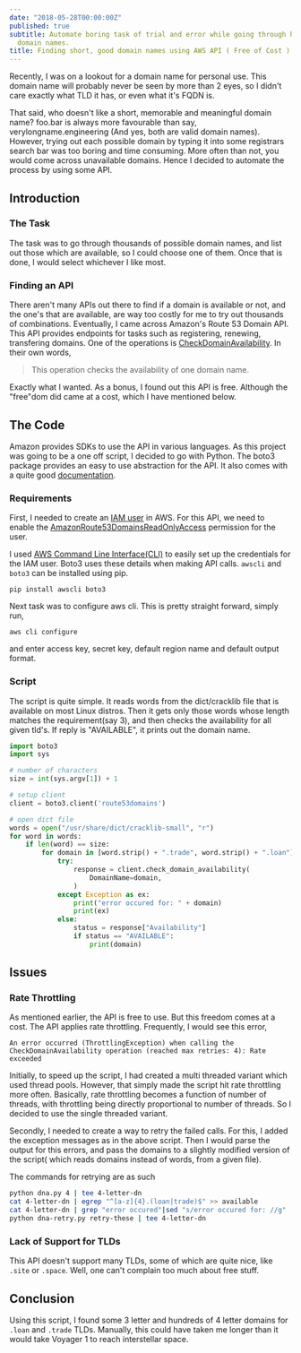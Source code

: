 ```yaml
---
date: "2018-05-28T00:00:00Z"
published: true
subtitle: Automate boring task of trial and error while going through hundreds of
  domain names.
title: Finding short, good domain names using AWS API ( Free of Cost )
---
```


Recently, I was on a lookout for a domain name for personal use. This domain name will probably never be seen by more than 2 eyes, so I didn't care exactly what TLD it has, or even what it's FQDN is. 

That said, who doesn't like a short, memorable and meaningful domain name? foo.bar is always more favourable than say, verylongname.engineering (And yes, both are valid domain names). However, trying out each possible domain by typing it into some registrars search bar was too boring and time consuming. More often than not, you would come across unavailable domains. Hence I decided to automate the process by using some API.

## Introduction

### The Task
The task was to go through thousands of possible domain names, and list out those which are available, so I could choose one of them. Once that is done, I would select whichever I like most.

### Finding an API
There aren't many APIs out there to find if a domain is available or not, and the one's that are available, are way too costly for me to try out thousands of combinations. Eventually, I came across Amazon's Route 53 Domain API. This API provides endpoints for tasks such as registering, renewing, transfering domains. One of the operations is [CheckDomainAvailability](https://docs.aws.amazon.com/Route53/latest/APIReference/API_domains_CheckDomainAvailability.html). In their own words,

> This operation checks the availability of one domain name.

Exactly what I wanted. As a bonus, I found out this API is free. Although the "free"dom did came at a cost, which I have mentioned below.

## The Code
Amazon provides SDKs to use the API in various languages. As this project was going to be a one off script, I decided to go with Python. The boto3 package provides an easy to use abstraction for the API. It also comes with a quite good [documentation](https://boto3.readthedocs.io/en/latest/reference/services/route53domains.html#Route53Domains.Client.check_domain_availability).

### Requirements

First, I needed to create an [IAM user](https://console.aws.amazon.com/iam) in AWS. For this API, we need to enable the [AmazonRoute53DomainsReadOnlyAccess](https://console.aws.amazon.com/iam/home?#/policies/arn%3Aaws%3Aiam%3A%3Aaws%3Apolicy%2FAmazonRoute53DomainsReadOnlyAccess) permission for the user.

I used [AWS Command Line Interface(CLI)](https://aws.amazon.com/cli/) to easily set up the credentials for the IAM user. Boto3 uses these details when making API calls. `awscli` and `boto3` can be installed using pip.

    pip install awscli boto3

Next task was to configure aws cli. This is pretty straight forward, simply run,

    aws cli configure

and enter access key, secret key, default region name and default output format.

### Script
The script is quite simple. It reads words from the dict/cracklib file that is available on most Linux distros. Then it gets only those words whose length matches the requirement(say 3), and then checks the availability for all given tld's. If reply is "AVAILABLE", it prints out the domain name.

``` python
import boto3
import sys

# number of characters
size = int(sys.argv[1]) + 1

# setup client
client = boto3.client('route53domains')

# open dict file
words = open("/usr/share/dict/cracklib-small", "r")
for word in words:
    if len(word) == size:
        for domain in [word.strip() + ".trade", word.strip() + ".loan"]:
            try:
                response = client.check_domain_availability(
                    DomainName=domain,
                )
            except Exception as ex:
                print("error occured for: " + domain)
                print(ex)
            else:
                status = response["Availability"]
                if status == "AVAILABLE":
                    print(domain)

```

## Issues

### Rate Throttling
As mentioned earlier, the API is free to use. But this freedom comes at a cost. The API applies rate throttling. Frequently, I would see this error,

    An error occurred (ThrottlingException) when calling the CheckDomainAvailability operation (reached max retries: 4): Rate exceeded

Initially, to speed up the script, I had created a multi threaded variant which used thread pools. However, that simply made the script hit rate throttling more often. Basically, rate throttling becomes a function of number of threads, with throttling being directly proportional to number of threads. So I decided to use the single threaded variant.

Secondly, I needed to create a way to retry the failed calls. For this, I added the exception messages as in the above script. Then I would parse the output for this errors, and pass the domains to a slightly modified version of the script( which reads domains instead of words, from a given file).

The commands for retrying are as such

``` sh
python dna.py 4 | tee 4-letter-dn														# get list
cat 4-letter-dn | egrep "^[a-z]{4}.(loan|trade)$" >> available							# gets available
cat 4-letter-dn | grep "error occured"|sed "s/error occured for: //g" |LC_COLLATE=C egrep "[a-z]{4}.(loan|trade)" > retry-these													  # gets errored
python dna-retry.py retry-these | tee 4-letter-dn   									# retry errored
```

### Lack of Support for TLDs

This API doesn't support many TLDs, some of which are quite nice, like `.site` or `.space`. Well, one can't complain too much about free stuff.

## Conclusion

Using this script, I found some 3 letter and hundreds of 4 letter domains for `.loan` and `.trade` TLDs. Manually, this could have taken me longer than it would take Voyager 1 to reach interstellar space. 
